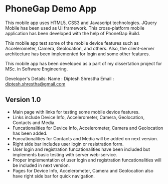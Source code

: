 PhoneGap Demo App
=================

This mobile app uses HTML5, CSS3 and Javascript technologies. JQuery Mobile has been used as UI framework. 
This cross-platform mobile application has been developed with the help of PhoneGap Build.

This mobile app test some of the mobile device features such as Accelerometer, Camera, Geolocation, and others.
Also, the client-server architecture has been implemented for login and some other features.
 
This mobile app has been developed as a part of my dissertation project for MSc. in Software Engineering.

Developer's Details:
	Name	: Diptesh Shrestha 
	Email 	: diptesh.shrestha@gmail.com

Version 1.0
-----------
- Main page with links for testing some mobile device features.
- Links include Device Info, Accelerometer, Camera, Geolocation, Contacts and Media.
- Funcationalities for Device Info, Accelerometer, Camera and Geolocation has been added.
- Funcationalities for Contacts and Media will be added on next version.
- Right side bar includes user login or resistration form.
- User login and registration funcationalities have been included but implements basic testing with server web-service. 
- Proper implementation of user login and registration funcationalities will be included in next version.
- Pages for Device Info, Accelerometer, Camera and Geolocation also have right side bar for quick navigation. 
